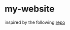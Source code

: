 # my-website

inspired by the following [repo](https://github.com/Aniket-Pradhan/Aniket-Pradhan.github.io)